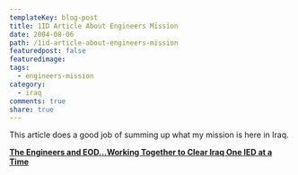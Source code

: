 ```yaml
---
templateKey: blog-post
title: 1ID Article About Engineers Mission
date: 2004-08-06
path: /1id-article-about-engineers-mission
featuredpost: false
featuredimage:
tags:
  - engineers-mission
category:
  - iraq
comments: true
share: true
---
```


This article does a good job of summing up what my mission is here in Iraq.

**[The Engineers and EOD…Working Together to Clear Iraq One IED at a Time](http://www.1id.army.mil/1ID/News/August/Article_14/Article_14.htm)**

